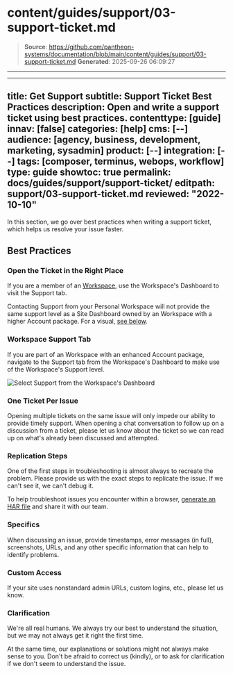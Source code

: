 # content/guides/support/03-support-ticket.md

> **Source**: https://github.com/pantheon-systems/documentation/blob/main/content/guides/support/03-support-ticket.md
> **Generated**: 2025-09-26 06:09:27

---

---
title: Get Support
subtitle: Support Ticket Best Practices
description: Open and write a support ticket using best practices.
contenttype: [guide]
innav: [false]
categories: [help]
cms: [--]
audience: [agency, business, development, marketing, sysadmin]
product: [--]
integration: [--]
tags: [composer, terminus, webops, workflow]
type: guide
showtoc: true
permalink: docs/guides/support/support-ticket/
editpath: support/03-support-ticket.md
reviewed: "2022-10-10"
---

In this section, we go over best practices when writing a support ticket, which helps us resolve your issue faster.


## Best Practices

### Open the Ticket in the Right Place

If you are a member of an [Workspace](/guides/account-mgmt/workspace-sites-teams/workspaces), use the Workspace's Dashboard to visit the Support tab.

Contacting Support from your Personal Workspace will not provide the same support level as a Site Dashboard owned by an Workspace with a higher Account package. For a visual, [see below](/guides/support/support-ticket/#workspace-support-tab).

### Workspace Support Tab

If you are part of an Workspace with an enhanced Account package, navigate to the Support tab from the Workspace's Dashboard to make use of the Workspace's Support level.

![Select Support from the Workspace's Dashboard](../../../images/dashboard/new-dashboard/2024/workspace-support.png)

### One Ticket Per Issue

Opening multiple tickets on the same issue will only impede our ability to provide timely support. When opening a chat conversation to follow up on a discussion from a ticket, please let us know about the ticket so we can read up on what's already been discussed and attempted.

### Replication Steps

One of the first steps in troubleshooting is almost always to recreate the problem. Please provide us with the exact steps to replicate the issue. If we can't see it, we can't debug it.

To help troubleshoot issues you encounter within a browser, [generate an HAR file](/guides/support/har) and share it with our team.

### Specifics

When discussing an issue, provide timestamps, error messages (in full), screenshots, URLs, and any other specific information that can help to identify problems.

### Custom Access

If your site uses nonstandard admin URLs, custom logins, etc., please let us know.

### Clarification

We're all real humans. We always try our best to understand the situation, but we may not always get it right the first time.

At the same time, our explanations or solutions might not always make sense to you. Don't be afraid to correct us (kindly), or to ask for clarification if we don't seem to understand the issue.
